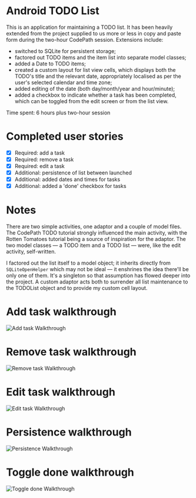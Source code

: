 Android TODO List
=================

This is an application for maintaining a TODO list. It has been heavily extended from the project supplied to us more or less in copy and paste form during the two-hour CodePath session. Extensions include:

* switched to SQLite for persistent storage;
* factored out TODO items and the item list into separate model classes;
* added a Date to TODO items;
* created a custom layout for list view cells, which displays both the TODO's title and the relevant date, appropriately localised as per the user's selected calendar and time zone;
* added editing of the date (both day/month/year and hour/minute);
* added a checkbox to indicate whether a task has been completed, which can be toggled from the edit screen or from the list view.

Time spent: 6 hours plus two-hour session

# Completed user stories

* [x] Required: add a task
* [x] Required: remove a task
* [x] Required: edit a task
* [x] Additional: persistence of list between launched
* [x] Additional: added dates and times for tasks
* [x] Additional: added a 'done' checkbox for tasks

# Notes

There are two simple activities, one adaptor and a couple of model files. The CodePath TODO tutorial strongly influenced the main activity, with the Rotten Tomatoes tutorial being a source of inspiration for the adaptor. The two model classes — a TODO item and a TODO list — were, like the edit activity, self-written.

I factored out the list itself to a model object; it inherits directly from `SQLiteOpenHelper` which may not be ideal — it enshrines the idea there'll be only one of them. It's a singleton so that assumption has flowed deeper into the project. A custom adaptor acts both to surrender all list maintenance to the TODOList object and to provide my custom cell layout.

# Add task walkthrough
![Add task Walkthrough](images/AddTask.gif)

# Remove task walkthrough
![Remove task Walkthrough](images/RemoveTask.gif)

# Edit task walkthrough
![Edit task Walkthrough](images/EditTask.gif)

# Persistence walkthrough
![Persistence Walkthrough](images/Persistence.gif)

# Toggle done walkthrough
![Toggle done Walkthrough](images/ToggleDone.gif)